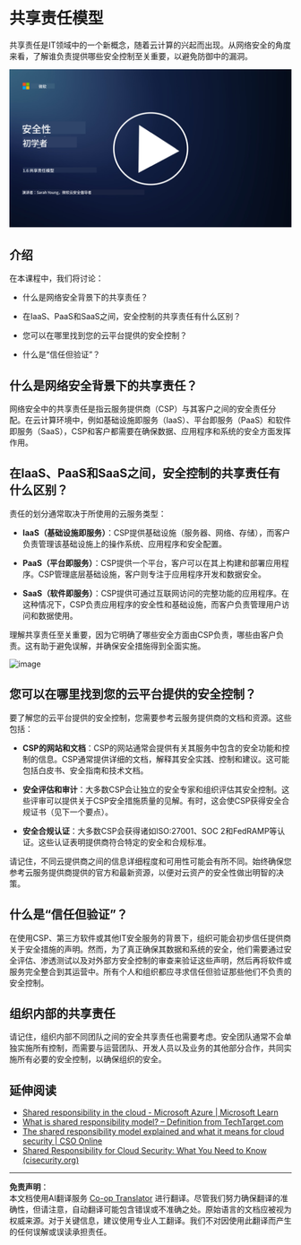 <!--
CO_OP_TRANSLATOR_METADATA:
{
  "original_hash": "a48db640d80c786b928ca178c414f084",
  "translation_date": "2025-09-03T17:27:53+00:00",
  "source_file": "1.6 Shared responsibility model.md",
  "language_code": "zh"
}
-->
# 共享责任模型

共享责任是IT领域中的一个新概念，随着云计算的兴起而出现。从网络安全的角度来看，了解谁负责提供哪些安全控制至关重要，以避免防御中的漏洞。

[![观看视频](../../translated_images/1-6_placeholder.e5f314ee81b946d2e99745a3aa36e96432cc432ceaf4b20df35aa84d62ce2408.zh.png)](https://learn-video.azurefd.net/vod/player?id=20bf114b-e90d-428e-ae62-81aa9e9a7175)

## 介绍

在本课程中，我们将讨论：

- 什么是网络安全背景下的共享责任？

- 在IaaS、PaaS和SaaS之间，安全控制的共享责任有什么区别？

- 您可以在哪里找到您的云平台提供的安全控制？

- 什么是“信任但验证”？

## 什么是网络安全背景下的共享责任？

网络安全中的共享责任是指云服务提供商（CSP）与其客户之间的安全责任分配。在云计算环境中，例如基础设施即服务（IaaS）、平台即服务（PaaS）和软件即服务（SaaS），CSP和客户都需要在确保数据、应用程序和系统的安全方面发挥作用。

## 在IaaS、PaaS和SaaS之间，安全控制的共享责任有什么区别？

责任的划分通常取决于所使用的云服务类型：

- **IaaS（基础设施即服务）**：CSP提供基础设施（服务器、网络、存储），而客户负责管理该基础设施上的操作系统、应用程序和安全配置。

- **PaaS（平台即服务）**：CSP提供一个平台，客户可以在其上构建和部署应用程序。CSP管理底层基础设施，客户则专注于应用程序开发和数据安全。

- **SaaS（软件即服务）**：CSP提供可通过互联网访问的完整功能的应用程序。在这种情况下，CSP负责应用程序的安全性和基础设施，而客户负责管理用户访问和数据使用。

理解共享责任至关重要，因为它明确了哪些安全方面由CSP负责，哪些由客户负责。这有助于避免误解，并确保安全措施得到全面实施。

![image](https://github.com/microsoft/Security-101/assets/139931591/7229a633-ec03-44d3-aa74-6c9810f5c47b)

## 您可以在哪里找到您的云平台提供的安全控制？

要了解您的云平台提供的安全控制，您需要参考云服务提供商的文档和资源。这些包括：

- **CSP的网站和文档**：CSP的网站通常会提供有关其服务中包含的安全功能和控制的信息。CSP通常提供详细的文档，解释其安全实践、控制和建议。这可能包括白皮书、安全指南和技术文档。

- **安全评估和审计**：大多数CSP会让独立的安全专家和组织评估其安全控制。这些评审可以提供关于CSP安全措施质量的见解。有时，这会使CSP获得安全合规证书（见下一个要点）。

- **安全合规认证**：大多数CSP会获得诸如ISO:27001、SOC 2和FedRAMP等认证。这些认证表明提供商符合特定的安全和合规标准。

请记住，不同云提供商之间的信息详细程度和可用性可能会有所不同。始终确保您参考云服务提供商提供的官方和最新资源，以便对云资产的安全性做出明智的决策。

## 什么是“信任但验证”？

在使用CSP、第三方软件或其他IT安全服务的背景下，组织可能会初步信任提供商关于安全措施的声明。然而，为了真正确保其数据和系统的安全，他们需要通过安全评估、渗透测试以及对外部方安全控制的审查来验证这些声明，然后再将软件或服务完全整合到其运营中。所有个人和组织都应寻求信任但验证那些他们不负责的安全控制。

## 组织内部的共享责任

请记住，组织内部不同团队之间的安全共享责任也需要考虑。安全团队通常不会单独实施所有控制，而需要与运营团队、开发人员以及业务的其他部分合作，共同实施所有必要的安全控制，以确保组织的安全。

## 延伸阅读

- [Shared responsibility in the cloud - Microsoft Azure | Microsoft Learn](https://learn.microsoft.com/azure/security/fundamentals/shared-responsibility?WT.mc_id=academic-96948-sayoung)
- [What is shared responsibility model? – Definition from TechTarget.com](https://www.techtarget.com/searchcloudcomputing/definition/shared-responsibility-model)
- [The shared responsibility model explained and what it means for cloud security | CSO Online](https://www.csoonline.com/article/570779/the-shared-responsibility-model-explained-and-what-it-means-for-cloud-security.html)
- [Shared Responsibility for Cloud Security: What You Need to Know (cisecurity.org)](https://www.cisecurity.org/insights/blog/shared-responsibility-cloud-security-what-you-need-to-know)

---

**免责声明**：  
本文档使用AI翻译服务 [Co-op Translator](https://github.com/Azure/co-op-translator) 进行翻译。尽管我们努力确保翻译的准确性，但请注意，自动翻译可能包含错误或不准确之处。原始语言的文档应被视为权威来源。对于关键信息，建议使用专业人工翻译。我们不对因使用此翻译而产生的任何误解或误读承担责任。